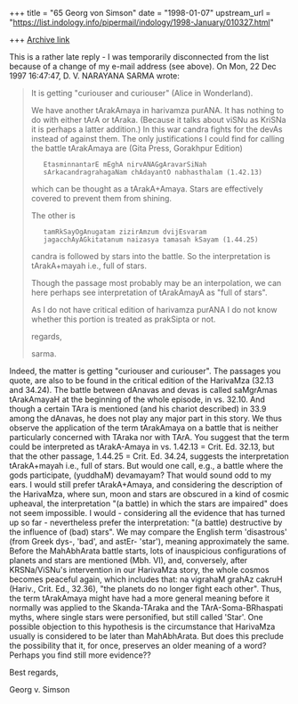 +++
title = "65 Georg von Simson"
date = "1998-01-07"
upstream_url = "https://list.indology.info/pipermail/indology/1998-January/010327.html"

+++
[Archive link](https://list.indology.info/pipermail/indology/1998-January/010327.html)

This is a rather late reply - I was temporarily disconnected from the list
because of a change of my e-mail address (see above).
On Mon, 22 Dec 1997 16:47:47, D. V. NARAYANA SARMA wrote:

>It is getting "curiouser and curiouser" (Alice in Wonderland).
>
>We have another tArakAmaya in harivamza purANA. It has nothing to do
>with either tArA or tAraka. (Because it talks about viSNu as KriSNa
>it is perhaps a latter addition.) In this war candra fights for the devAs
>instead of against them. The only justifications I could find for calling
>the battle tArakAmaya are (Gita Press, Gorakhpur Edition)
>
>        EtasminnantarE mEghA nirvANAGgAravarSiNah
>        sArkacandragrahagaNam chAdayantO nabhasthalam (1.42.13)
>
>which can be thought as a tArakA+Amaya. Stars are effectively covered to
>prevent them from shining.
>
>The other is
>
>        tamRkSayOgAnugatam zizirAmzum dvijEsvaram
>        jagacchAyAGkitatanum naizasya tamasah kSayam (1.44.25)
>
>candra is followed by stars into the battle. So the interpretation is
>tArakA+mayah i.e., full of stars.
>
>Though the passage most probably may be an interpolation, we can here
>perhaps see interpretation of tArakAmayA as "full of stars".
>
>As I do not have critical edition of harivamza purANA I do not know
>whether this portion is treated as prakSipta or not.
>
>regards,
>
>sarma.

Indeed, the matter is getting "curiouser and curiouser". The passages you
quote, are also to be found in the critical edition of the HarivaMza (32.13
and 34.24). The battle between dAnavas and devas is called saMgrAmas
tArakAmayaH at the beginning of the whole episode, in vs. 32.10. And though
a certain TAra is mentioned (and his chariot described) in 33.9 among the
dAnavas, he does not play any major part in this story. We thus observe the
application of the term tArakAmaya on a battle that is neither particularly
concerned with TAraka nor with TArA. You suggest that the term could be
interpreted as tArakA-Amaya in vs. 1.42.13 = Crit. Ed. 32.13, but that the
other passage, 1.44.25 = Crit. Ed. 34.24, suggests the interpretation
tArakA+mayah i.e., full of stars. But would one call, e.g., a battle where
the gods participate, (yuddhaM) devamayam? That would sound odd to my ears.
I would still prefer tArakA+Amaya, and considering the description of the
HarivaMza, where sun, moon and stars are obscured in a kind of cosmic
upheaval, the interpretation "(a battle) in which the stars are impaired"
does not seem impossible.
I would - considering all the evidence that has turned up so far -
nevertheless prefer the interpretation: "(a battle) destructive by the
influence of (bad) stars". We may compare the English term 'disastrous'
(from Greek dys-, 'bad', and astEr- 'star'), meaning approximately the
same. Before the MahAbhArata battle starts, lots of inauspicious
configurations of planets and stars are mentioned (Mbh. VI), and,
conversely, after KRSNa/ViSNu's intervention in our HarivaMza story, the
whole cosmos becomes peaceful again, which includes that: na vigrahaM
grahAz cakruH (Hariv., Crit. Ed., 32.36), "the planets do no longer fight
each other". Thus, the term tArakAmaya might have had a more general
meaning before it normally was applied to the Skanda-TAraka and the
TArA-Soma-BRhaspati  myths, where single stars were personified, but still
called 'Star'. One possible objection to this hypothesis is the
circumstance that HarivaMza usually is considered to be later than
MahAbhArata. But does this preclude the possibility that it, for once,
preserves an older meaning of a word?
Perhaps you find still more evidence??

Best regards,

Georg v. Simson



